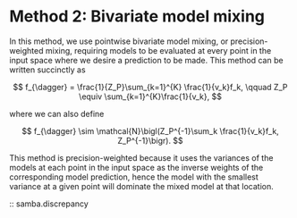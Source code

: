 # Method 2: Bivariate model mixing

In this method, we use pointwise bivariate model mixing, or precision-weighted mixing, requiring models to be evaluated at every point in the input space
where we desire a prediction to be made. This method can be written succinctly as

$$
f_{\dagger} = \frac{1}{Z_P}\sum_{k=1}^{K} \frac{1}{v_k}f_k,
   \qquad Z_P \equiv \sum_{k=1}^{K}\frac{1}{v_k},
$$

where we can also define

$$
f_{\dagger} \sim \mathcal{N}\bigl(Z_P^{-1}\sum_k \frac{1}{v_k}f_k, Z_P^{-1}\bigr).
$$

This method is precision-weighted because it uses the variances of the models at each point in the input space as the inverse weights of the corresponding model prediction, hence the model with the smallest variance at a given point will dominate the mixed model at that location.

:: samba.discrepancy
